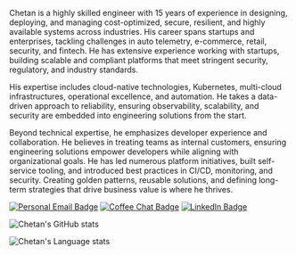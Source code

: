 Chetan is a highly skilled engineer with 15 years of experience in designing, deploying, and managing cost-optimized, secure, resilient, and highly available systems across industries. His career spans startups and enterprises, tackling challenges in auto telemetry, e-commerce, retail, security, and fintech. He has extensive experience working with startups, building scalable and compliant platforms that meet stringent security, regulatory, and industry standards.  

His expertise includes cloud-native technologies, Kubernetes, multi-cloud infrastructures, operational excellence, and automation. He takes a data-driven approach to reliability, ensuring observability, scalability, and security are embedded into engineering solutions from the start.  

Beyond technical expertise, he emphasizes developer experience and collaboration. He believes in treating teams as internal customers, ensuring engineering solutions empower developers while aligning with organizational goals. He has led numerous platform initiatives, built self-service tooling, and introduced best practices in CI/CD, monitoring, and security. Creating golden patterns, reusable solutions, and defining long-term strategies that drive business value is where he thrives.


[![Personal Email Badge](https://img.shields.io/badge/hi@chetan-blue?style=for-the-badge)](mailto:hi@singh.chetand@gmail.com.com)
[![Coffee Chat Badge](https://img.shields.io/badge/-coffee%20chat-lightgrey?style=for-the-badge&logo=buy-me-a-coffee&logoColor=white)](https://calendly.com/singh-chetand)
[![LinkedIn Badge](https://img.shields.io/badge/LinkedIn-0077B5?style=for-the-badge&logo=linkedin&logoColor=white)](http://www.linkedin.com/in/singh-chetan)

![Chetan's GitHub stats](https://github-readme-stats.vercel.app/api?username=cheetandeep&show_icons=true&theme=radical&custom_title=Stats&hide=ranks)



![Chetan's Language stats](https://github-readme-stats-git-masterrstaa-rickstaa.vercel.app/api/top-langs/?username=cheetandeep&layout=compact&langs_count=12&hide_border=true&role=owner,collaborator&theme=dark&bg_color=000000#gh-dark-mode-only)



<!--
[![Website Badge](https://img.shields.io/badge/chetand.com-yellow?style=for-the-badge)](https://chetand.com)
-->



